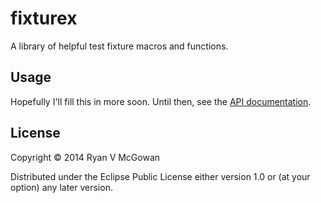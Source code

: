 # fixturex

A library of helpful test fixture macros and functions.

## Usage

Hopefully I'll fill this in more soon. Until then, see the [API
documentation][api].

## License

Copyright © 2014 Ryan V McGowan

Distributed under the Eclipse Public License either version 1.0 or (at
your option) any later version.

[api]: http://www.ryanmcg.com/fixturex/api/
